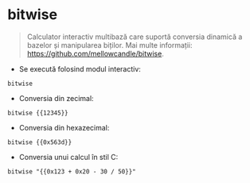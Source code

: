 # bitwise

> Calculator interactiv multibază care suportă conversia dinamică a bazelor și manipularea biților.
> Mai multe informații: <https://github.com/mellowcandle/bitwise>.

- Se execută folosind modul interactiv:

`bitwise`

- Conversia din zecimal:

`bitwise {{12345}}`

- Conversia din hexazecimal:

`bitwise {{0x563d}}`

- Conversia unui calcul în stil C:

`bitwise "{{0x123 + 0x20 - 30 / 50}}"`
